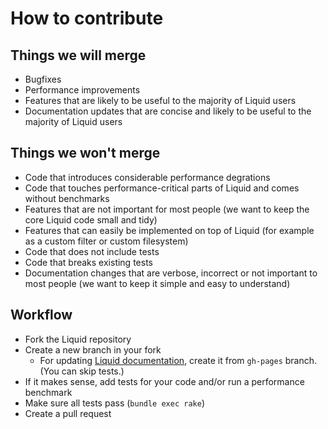 # How to contribute

## Things we will merge

* Bugfixes
* Performance improvements
* Features that are likely to be useful to the majority of Liquid users
* Documentation updates that are concise and likely to be useful to the majority of Liquid users

## Things we won't merge

* Code that introduces considerable performance degrations
* Code that touches performance-critical parts of Liquid and comes without benchmarks
* Features that are not important for most people (we want to keep the core Liquid code small and tidy)
* Features that can easily be implemented on top of Liquid (for example as a custom filter or custom filesystem)
* Code that does not include tests
* Code that breaks existing tests
* Documentation changes that are verbose, incorrect or not important to most people (we want to keep it simple and easy to understand)

## Workflow

* Fork the Liquid repository
* Create a new branch in your fork
  * For updating [Liquid documentation](https://shopify.github.io/liquid/), create it from `gh-pages` branch. (You can skip tests.)
* If it makes sense, add tests for your code and/or run a performance benchmark
* Make sure all tests pass (`bundle exec rake`)
* Create a pull request

